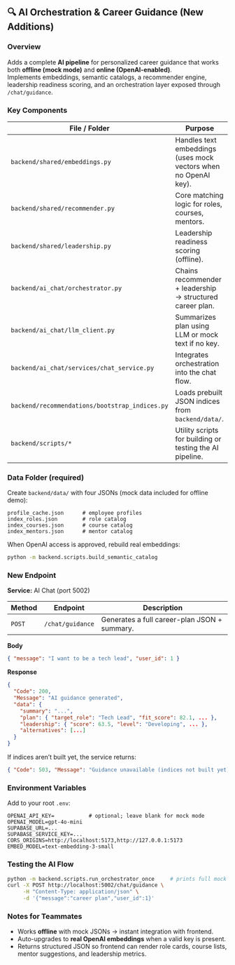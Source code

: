 ## 🔍 AI Orchestration & Career Guidance (New Additions)

### Overview

Adds a complete **AI pipeline** for personalized career guidance that works both **offline (mock mode)** and **online (OpenAI-enabled)**.\
Implements embeddings, semantic catalogs, a recommender engine, leadership readiness scoring, and an orchestration layer exposed through `/chat/guidance`.

### Key Components

| File / Folder                                  | Purpose                                                         |
| ---------------------------------------------- | --------------------------------------------------------------- |
| `backend/shared/embeddings.py`                 | Handles text embeddings (uses mock vectors when no OpenAI key). |
| `backend/shared/recommender.py`                | Core matching logic for roles, courses, mentors.                |
| `backend/shared/leadership.py`                 | Leadership readiness scoring (offline).                         |
| `backend/ai_chat/orchestrator.py`              | Chains recommender + leadership → structured career plan.       |
| `backend/ai_chat/llm_client.py`                | Summarizes plan using LLM or mock text if no key.               |
| `backend/ai_chat/services/chat_service.py`     | Integrates orchestration into the chat flow.                    |
| `backend/recommendations/bootstrap_indices.py` | Loads prebuilt JSON indices from `backend/data/`.               |
| `backend/scripts/*`                            | Utility scripts for building or testing the AI pipeline.        |

### Data Folder (required)

Create `backend/data/` with four JSONs (mock data included for offline demo):

```
profile_cache.json      # employee profiles
index_roles.json        # role catalog
index_courses.json      # course catalog
index_mentors.json      # mentor catalog
```

When OpenAI access is approved, rebuild real embeddings:

```bash
python -m backend.scripts.build_semantic_catalog
```

### New Endpoint

**Service:** AI Chat (port 5002)

| Method | Endpoint         | Description                                  |
| ------ | ---------------- | -------------------------------------------- |
| `POST` | `/chat/guidance` | Generates a full career-plan JSON + summary. |

**Body**

```json
{ "message": "I want to be a tech lead", "user_id": 1 }
```

**Response**

```json
{
  "Code": 200,
  "Message": "AI guidance generated",
  "data": {
    "summary": "...",
    "plan": { "target_role": "Tech Lead", "fit_score": 82.1, ... },
    "leadership": { "score": 63.5, "level": "Developing", ... },
    "alternatives": [...]
  }
}
```

If indices aren’t built yet, the service returns:

```json
{ "Code": 503, "Message": "Guidance unavailable (indices not built yet)." }
```

### Environment Variables

Add to your root `.env`:

```
OPENAI_API_KEY=           # optional; leave blank for mock mode
OPENAI_MODEL=gpt-4o-mini
SUPABASE_URL=...
SUPABASE_SERVICE_KEY=...
CORS_ORIGINS=http://localhost:5173,http://127.0.0.1:5173
EMBED_MODEL=text-embedding-3-small
```

### Testing the AI Flow

```bash
python -m backend.scripts.run_orchestrator_once     # prints full mock plan JSON
curl -X POST http://localhost:5002/chat/guidance \
     -H "Content-Type: application/json" \
     -d '{"message":"career plan","user_id":1}'
```

### Notes for Teammates

- Works **offline** with mock JSONs → instant integration with frontend.
- Auto-upgrades to **real OpenAI embeddings** when a valid key is present.
- Returns structured JSON so frontend can render role cards, course lists, mentor suggestions, and leadership metrics.


